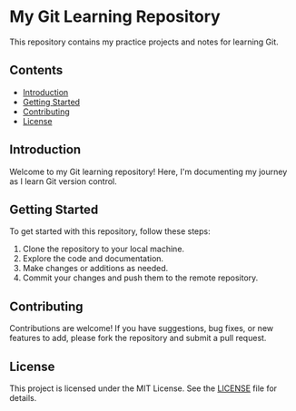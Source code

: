 # My Git Learning Repository

This repository contains my practice projects and notes for learning Git.

## Contents

- [Introduction](#introduction)
- [Getting Started](#getting-started)
- [Contributing](#contributing)
- [License](#license)

## Introduction

Welcome to my Git learning repository! Here, I'm documenting my journey as I learn Git version control.

## Getting Started

To get started with this repository, follow these steps:
1. Clone the repository to your local machine.
2. Explore the code and documentation.
3. Make changes or additions as needed.
4. Commit your changes and push them to the remote repository.

## Contributing

Contributions are welcome! If you have suggestions, bug fixes, or new features to add, please fork the repository and submit a pull request.

## License

This project is licensed under the MIT License. See the [LICENSE](LICENSE) file for details.

